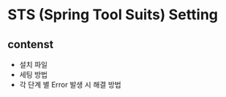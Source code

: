 STS (Spring Tool Suits) Setting
==========
contenst
--------
- 설치 파일
- 세팅 방법
- 각 단계 별 Error 발생 시 해결 방법
